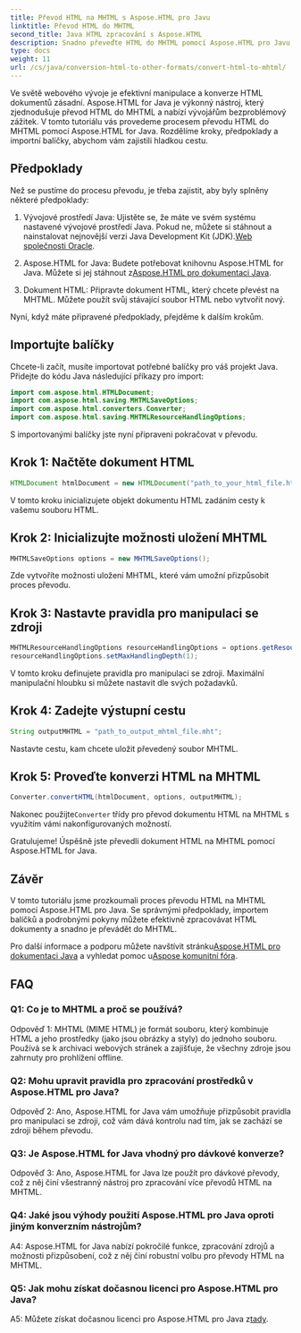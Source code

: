 ```yaml
---
title: Převod HTML na MHTML s Aspose.HTML pro Javu
linktitle: Převod HTML do MHTML
second_title: Java HTML zpracování s Aspose.HTML
description: Snadno převeďte HTML do MHTML pomocí Aspose.HTML pro Javu. Postupujte podle našeho podrobného průvodce pro efektivní převod HTML na MHTML.
type: docs
weight: 11
url: /cs/java/conversion-html-to-other-formats/convert-html-to-mhtml/
---
```

Ve světě webového vývoje je efektivní manipulace a konverze HTML dokumentů zásadní. Aspose.HTML for Java je výkonný nástroj, který zjednodušuje převod HTML do MHTML a nabízí vývojářům bezproblémový zážitek. V tomto tutoriálu vás provedeme procesem převodu HTML do MHTML pomocí Aspose.HTML for Java. Rozdělíme kroky, předpoklady a importní balíčky, abychom vám zajistili hladkou cestu.

## Předpoklady

Než se pustíme do procesu převodu, je třeba zajistit, aby byly splněny některé předpoklady:

1. Vývojové prostředí Java: Ujistěte se, že máte ve svém systému nastavené vývojové prostředí Java. Pokud ne, můžete si stáhnout a nainstalovat nejnovější verzi Java Development Kit (JDK).[Web společnosti Oracle](https://www.oracle.com/java/technologies/javase-downloads.html).

2.  Aspose.HTML for Java: Budete potřebovat knihovnu Aspose.HTML for Java. Můžete si jej stáhnout z[Aspose.HTML pro dokumentaci Java](https://reference.aspose.com/html/java/).

3. Dokument HTML: Připravte dokument HTML, který chcete převést na MHTML. Můžete použít svůj stávající soubor HTML nebo vytvořit nový.

Nyní, když máte připravené předpoklady, přejděme k dalším krokům.

## Importujte balíčky

Chcete-li začít, musíte importovat potřebné balíčky pro váš projekt Java. Přidejte do kódu Java následující příkazy pro import:

```java
import com.aspose.html.HTMLDocument;
import com.aspose.html.saving.MHTMLSaveOptions;
import com.aspose.html.converters.Converter;
import com.aspose.html.saving.MHTMLResourceHandlingOptions;
```

S importovanými balíčky jste nyní připraveni pokračovat v převodu.

## Krok 1: Načtěte dokument HTML

```java
HTMLDocument htmlDocument = new HTMLDocument("path_to_your_html_file.html");
```

V tomto kroku inicializujete objekt dokumentu HTML zadáním cesty k vašemu souboru HTML.

## Krok 2: Inicializujte možnosti uložení MHTML

```java
MHTMLSaveOptions options = new MHTMLSaveOptions();
```

Zde vytvoříte možnosti uložení MHTML, které vám umožní přizpůsobit proces převodu.

## Krok 3: Nastavte pravidla pro manipulaci se zdroji

```java
MHTMLResourceHandlingOptions resourceHandlingOptions = options.getResourceHandlingOptions();
resourceHandlingOptions.setMaxHandlingDepth(1);
```

V tomto kroku definujete pravidla pro manipulaci se zdroji. Maximální manipulační hloubku si můžete nastavit dle svých požadavků.

## Krok 4: Zadejte výstupní cestu

```java
String outputMHTML = "path_to_output_mhtml_file.mht";
```

Nastavte cestu, kam chcete uložit převedený soubor MHTML.

## Krok 5: Proveďte konverzi HTML na MHTML

```java
Converter.convertHTML(htmlDocument, options, outputMHTML);
```

 Nakonec použijte`Converter` třídy pro převod dokumentu HTML na MHTML s využitím vámi nakonfigurovaných možností.

Gratulujeme! Úspěšně jste převedli dokument HTML na MHTML pomocí Aspose.HTML for Java.

## Závěr

V tomto tutoriálu jsme prozkoumali proces převodu HTML na MHTML pomocí Aspose.HTML pro Java. Se správnými předpoklady, importem balíčků a podrobnými pokyny můžete efektivně zpracovávat HTML dokumenty a snadno je převádět do MHTML.

 Pro další informace a podporu můžete navštívit stránku[Aspose.HTML pro dokumentaci Java](https://reference.aspose.com/html/java/) a vyhledat pomoc u[Aspose komunitní fóra](https://forum.aspose.com/).

## FAQ

### Q1: Co je to MHTML a proč se používá?

Odpověď 1: MHTML (MIME HTML) je formát souboru, který kombinuje HTML a jeho prostředky (jako jsou obrázky a styly) do jednoho souboru. Používá se k archivaci webových stránek a zajišťuje, že všechny zdroje jsou zahrnuty pro prohlížení offline.

### Q2: Mohu upravit pravidla pro zpracování prostředků v Aspose.HTML pro Java?

Odpověď 2: Ano, Aspose.HTML for Java vám umožňuje přizpůsobit pravidla pro manipulaci se zdroji, což vám dává kontrolu nad tím, jak se zachází se zdroji během převodu.

### Q3: Je Aspose.HTML for Java vhodný pro dávkové konverze?

Odpověď 3: Ano, Aspose.HTML for Java lze použít pro dávkové převody, což z něj činí všestranný nástroj pro zpracování více převodů HTML na MHTML.

### Q4: Jaké jsou výhody použití Aspose.HTML pro Java oproti jiným konverzním nástrojům?

A4: Aspose.HTML for Java nabízí pokročilé funkce, zpracování zdrojů a možnosti přizpůsobení, což z něj činí robustní volbu pro převody HTML na MHTML.

### Q5: Jak mohu získat dočasnou licenci pro Aspose.HTML pro Java?

A5: Můžete získat dočasnou licenci pro Aspose.HTML pro Java z[tady](https://purchase.aspose.com/temporary-license/).